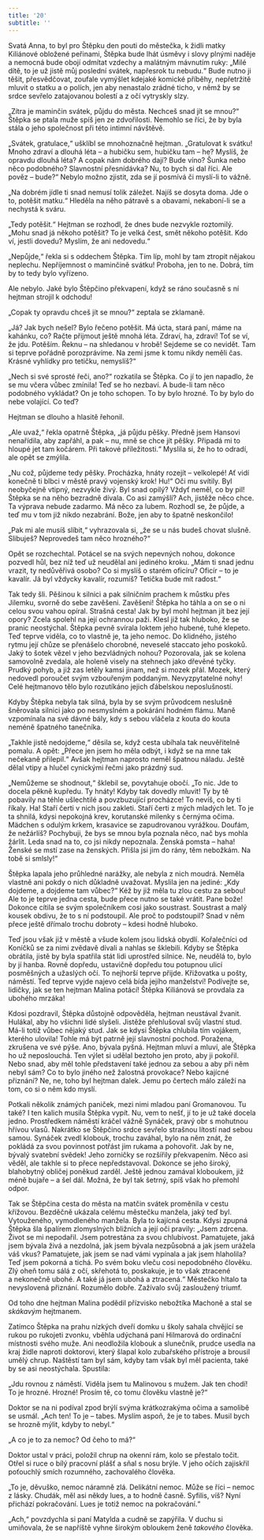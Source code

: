 ```yaml
---
title: '20'
subtitle: ''
---
```


Svatá Anna, to byl pro Štěpku den pouti do městečka, k židli matky Kiliánové obložené peřinami, Štěpka bude lhát úsměvy i slovy plnými naděje a nemocná bude obojí odmítat vzdechy a malátným mávnutím ruky: „Milé dítě, to je už jistě můj poslední svátek, napřesrok tu nebudu.“ Bude nutno ji těšit, přesvědčovat, zoufale vymýšlet kdejaké komické příběhy, nepřetržitě mluvit o statku a o polích, jen aby nenastalo zrádné ticho, v němž by se srdce sevřelo zatajovanou bolestí a z očí vytryskly slzy.

„Zítra je maminčin svátek, půjdu do města. Nechceš snad jít se mnou?“ Štěpka se ptala muže spíš jen ze zdvořilosti. Nemohlo se říci, že by byla stála o jeho společnost při této intimní návštěvě.

„Svátek, gratulace,“ ušklíbl se mnohoznačně hejtman. „Gratulovat k svátku! Mnoho zdraví a dlouhá léta – a hubičku sem, hubičku tam – he? Myslíš, že opravdu dlouhá léta? A copak nám dobrého dají? Bude víno? Šunka nebo něco podobného? Slavnostní přesnídávka? Nu, to bych si dal říci. Ale pověz – bude?“ Nebylo možno zjistit, zda se jí posmívá či myslí-li to vážně.

„Na dobrém jídle ti snad nemusí tolik záležet. Najíš se dosyta doma. Jde o to, potěšit matku.“ Hleděla na něho pátravě s a obavami, nekaboní-li se a nechystá k sváru.

„Tedy potěšit.“ Hejtman se rozhodl, že dnes bude nezvykle roztomilý. „Mohu snad já někoho potěšit? To je velká čest, smět někoho potěšit. Kdo ví, jestli dovedu? Myslím, že ani nedovedu.“

„Nepůjde,“ řekla si s oddechem Štěpka. Tím líp, mohl by tam ztropit nějakou neplechu. Nepříjemnost o maminčině svátku! Proboha, jen to ne. Dobrá, tím by to tedy bylo vyřízeno.

Ale nebylo. Jaké bylo Štěpčino překvapení, když se ráno současně s ní hejtman strojil k odchodu!

„Copak ty opravdu chceš jít se mnou?“ zeptala se zklamaně.

„Já? Jak bych nešel? Bylo řečeno potěšit. Má úcta, stará paní, máme na kahánku, co? Račte přijmout ještě mnohá léta. Zdraví, ha, zdraví! Toť se ví, že jdu. Potěším. Řeknu – na shledanou v hrobě! Sejdeme se co nevidět. Tam si teprve pořádně porozprávíme. Na zemi jsme k tomu nikdy neměli čas. Krásné vyhlídky pro tetičku, nemyslíš?“

„Nech si své sprosté řeči, ano?“ rozkatila se Štěpka. Co jí to jen napadlo, že se mu včera vůbec zmínila! Teď se ho nezbaví. A bude-li tam něco podobného vykládat? On je toho schopen. To by bylo hrozné. To by bylo do nebe volající. Co teď?

Hejtman se dlouho a hlasitě řehonil.

„Ale uvaž,“ řekla opatrně Štěpka, „já půjdu pěšky. Předně jsem Hansovi nenařídila, aby zapřáhl, a pak – nu, mně se chce jít pěšky. Připadá mi to hloupé jet tam kočárem. Při takové příležitosti.“ Myslila si, že ho to odradí, ale opět se zmýlila.

„Nu což, půjdeme tedy pěšky. Procházka, hnáty rozejít – velkolepé! Ať vidí konečně ti blbci v městě pravý vojenský krok! Hu!“ Oči mu svítily. Byl neobyčejně vtipný, nezvykle živý. Byl snad opilý? Vždyť neměl, co by pil! Štěpka se na něho bezradně dívala. Co asi zamýšlí? Ach, jistěže něco chce. Ta výprava nebude zadarmo. Má něco za lubem. Rozhodl se, že půjde, a teď mu v tom již nikdo nezabrání. Bože, jen aby to špatně neskončilo!

„Pak mi ale musíš slíbit,“ vyhrazovala si, „že se u nás budeš chovat slušně. Slibuješ? Neprovedeš tam něco hrozného?“

Opět se rozchechtal. Potácel se na svých nepevných nohou, dokonce pozvedl hůl, bez níž teď už neudělal ani jediného kroku. „Mám ti snad jednu vrazit, ty nedůvěřivá osobo? Co si myslíš o starém oficíru? Oficír – to je kavalír. Já byl vždycky kavalír, rozumíš? Tetička bude mít radost.“

Tak tedy šli. Pěšinou k silnici a pak silničním prachem k můstku přes Jilemku, svorně do sebe zavěšeni. Zavěšeni! Štěpka ho táhla a on se o ni celou svou vahou opíral. Strašná cesta! Jak by byl mohl hejtman jít bez její opory? Zcela spolehl na její ochrannou paži. Klesl již tak hluboko, že se pranic neostýchal. Štěpka pevně svírala loktem jeho hubené, tuhé klepeto. Teď teprve viděla, co to vlastně je, ta jeho nemoc. Do klidného, jistého rytmu její chůze se přenášelo chorobné, neveselé staccato jeho poskoků. Jaký to šotek vězel v jeho bezvládných nohou? Pozorovala, jak se kolena samovolně zvedala, ale holeně visely na stehnech jako dřevěné tyčky. Prudký pohyb, a již zas letěly kamsi jinam, než si mozek přál. Mozek, který nedovedl poroučet svým vzbouřeným poddaným. Nevyzpytatelné nohy! Celé hejtmanovo tělo bylo rozutíkáno jejich ďábelskou neposlušností.

Kdyby Štěpka nebyla tak silná, byla by se svým průvodcem neslušně šněrovala silnici jako po nesmyslném a pokárání hodném flámu. Maně vzpomínala na své dávné bály, kdy s sebou vláčela z kouta do kouta neméně špatného tanečníka.

„Takhle jistě nedojdeme,“ děsila se, když cesta ubíhala tak neuvěřitelně pomalu. A opět: „Přece jen jsem ho měla odbýt, i když se na mne tak nečekaně přilepil.“ Avšak hejtman naprosto neměl špatnou náladu. Ještě dělal vtipy a hlučel cynickými řečmi jako prázdný sud.

„Nemůžeme se shodnout,“ šklebil se, povytahuje obočí. „To nic. Jde to docela pěkně kupředu. Ty hnáty! Kdyby tak dovedly mluvit! Ty by tě pobavily na téhle ušlechtilé a povzbuzující procházce! To nevíš, co by ti říkaly. Ha! Staří čerti v nich jsou zakleti. Staří čerti z mých mladých let. To je ta shnilá, kdysi nepokojná krev, korutanské milenky s černýma očima. Mädchen s odulým krkem, krasavice se zapudrovanou vyrážkou. Doufám, že nežárlíš? Pochybuji, že bys se mnou byla poznala něco, nač bys mohla žárlit. Leda snad na to, co jsi nikdy nepoznala. Ženská pomsta – haha! Ženské se mstí zase na ženských. Přišla jsi jim do rány, těm nebožkám. Na tobě si smlsly!“

Štěpka lapala jeho průhledné narážky, ale nebyla z nich moudrá. Neměla vlastně ani pokdy o nich důkladně uvažovat. Myslila jen na jediné: „Kdy dojdeme, a dojdeme tam vůbec?“ Kéž by již měla tu zlou cestu za sebou! Ale to je teprve jedna cesta, bude přece nutno se také vrátit. Pane bože! Dokonce cítila se svým společníkem cosi jako soustrast. Soustrast a malý kousek obdivu, že to s ní podstoupil. Ale proč to podstoupil? Snad v něm přece ještě dřímalo trochu dobroty – kdesi hodně hluboko.

Teď jsou však již v městě a všude kolem jsou lidská obydlí. Kořalečníci od Koníčků se za nimi zvědavě dívali a nahlas se šklebili. Kdyby se Štěpka obrátila, jistě by byla spatřila stát lidi uprostřed silnice. Ne, neudělá to, bylo by jí hanba. Rovně dopředu, ustavičně dopředu tou potupnou ulicí posměšných a užaslých očí. To nejhorší teprve přijde. Křižovatka u pošty, náměstí. Teď teprve vyjde najevo celá bída jejího manželství! Podívejte se, lidičky, jak se ten hejtman Malina potácí! Štěpka Kiliánová se provdala za ubohého mrzáka!

Kdosi pozdravil, Štěpka důstojně odpověděla, hejtman neustával žvanit. Hulákal, aby ho všichni lidé slyšeli. Jistěže přehlušoval svůj vlastní stud. Má-li totiž vůbec nějaký stud. Jak se kdysi Štěpka chlubila tím vojákem, kterého ulovila! Tohle má být patrně její slavnostní pochod. Poražena, zkrušena ve své pýše. Ano, bývala pyšná. Hejtman mluví a mluví, ale Štěpka ho už neposlouchá. Ten výlet si udělal beztoho jen proto, aby ji pokořil. Nebo snad, aby měl tohle představení také jednou za sebou a aby při něm nebyl sám? Co to bylo jiného než žalostná provokace? Nebo kajícné přiznání? Ne, ne, toho byl hejtman dalek. Jemu po čertech málo záleží na tom, co si o něm kdo myslí.

Potkali několik známých paniček, mezi nimi mladou paní Gromanovou. Tu také? I ten kalich musila Štěpka vypít. Nu, vem to nešť, jí to je už také docela jedno. Prostředkem náměstí kráčel vážně Synáček, pravý obr s mohutnou hřívou vlasů. Nakrátko se Štěpčino srdce sevřelo strašnou lítostí nad sebou samou. Synáček zvedl klobouk, trochu zaváhal, bylo na něm znát, že pokládá za svou povinnost potřást jim rukama a pohovořit. Jak by ne, bývalý svatební svědek! Jeho zorničky se rozšířily překvapením. Něco asi věděl, ale takhle si to přece nepředstavoval. Dokonce se jeho široký, blahobytný obličej poněkud zarděl. Ještě jednou zamával kloboukem, již méně bujaře – a šel dál. Možná, že byl tak šetrný, spíš však ho přemohl odpor.

Tak se Štěpčina cesta do města na matčin svátek proměnila v cestu křížovou. Bezděčně ukázala celému městečku manžela, jaký teď byl. Vytouženého, vymodleného manžela. Byla to kajícná cesta. Kdysi zpupná Štěpka šla špalírem zlomyslných bližních a její oči pravily: „Jsem zdrcena. Život se mi nepodařil. Jsem potrestána za svou chlubivost. Pamatujete, jaká jsem bývala živá a nezdolná, jak jsem bývala nezpůsobná a jak jsem urážela váš vkus? Pamatujete, jak jsem se nad vámi vypínala a jak jsem hlaholila? Teď jsem pokorná a tichá. Po svém boku vleču cosi nepodobného člověku. Zlý oheň tomu sálá z očí, skřehotá to, poskakuje, je to však ztracené a nekonečně ubohé. A také já jsem ubohá a ztracená.“ Městečko hltalo ta nevyslovená přiznání. Rozumělo dobře. Zažívalo svůj zasloužený triumf.

Od toho dne hejtman Malina podědil přízvisko nebožtíka Machoně a stal se _skákavým_ hejtmanem.

Zatímco Štěpka na prahu nízkých dveří domku u školy sahala chvějící se rukou po rukojeti zvonku, vběhla udýchaná paní Hilmarová do ordinační místnosti svého muže. Ani neodložila klobouk a slunečník, prudce usedla na kraj židle naproti doktorovi, který šlapal kolo zubařského přístroje a brousil umělý chrup. Naštěstí tam byl sám, kdyby tam však byl měl pacienta, také by se asi neostýchala. Spustila:

„Jdu rovnou z náměstí. Viděla jsem tu Malinovou s mužem. Jak ten chodí! To je hrozné. Hrozné! Prosím tě, co tomu člověku vlastně je?“

Doktor se na ni podíval zpod brýlí svýma krátkozrakýma očima a samolibě se usmál. „Ach ten! To je – tabes. Myslím aspoň, že je to tabes. Musil bych se hrozně mýlit, kdyby to nebyl.“

„A co je to za nemoc? Od čeho to má?“

Doktor ustal v práci, položil chrup na okenní rám, kolo se přestalo točit. Otřel si ruce o bílý pracovní plášť a sňal s nosu brýle. V jeho očích zajiskřil poťouchlý smích rozumného, zachovalého člověka.

„To je, děvuško, nemoc náramně zlá. Delikátní nemoc. Může se říci – nemoc z lásky. Chudák, měl asi někdy lues, a to hodně časně. Syfilis, víš? Nyní přichází pokračování. Lues je totiž nemoc na pokračování.“

„Ach,“ povzdychla si paní Matylda a cudně se zapýřila. V duchu si umiňovala, že se napříště vyhne širokým obloukem ženě _takového_ člověka.
